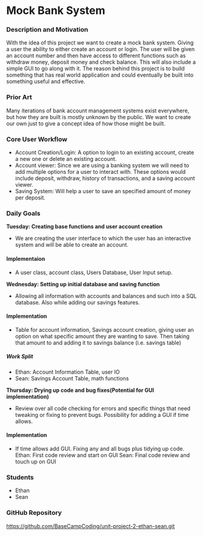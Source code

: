 # Mock Bank System

### Description and Motivation
With the idea of this project we want to create a mock bank system. Giving a user the ability to either create an account or login. The user will be given an account number and then have access to different functions such as withdraw money, deposit money and check balance. This will also include a simple GUI to go along with it. The reason behind this project is to build something that has real world application and could eventually be built into something useful and effective.

### Prior Art
Many iterations of bank account management systems exist everywhere, but how they are built is mostly unknown by the public. We want to create our own just to give a concept idea of how those might be built.

### Core User Workflow
- Account Creation/Login: A option to login to an existing account, create a new one or delete an existing account. 
- Account viewer: Since we are using a banking system we will need to add multiple options for a user to interact with. These options would include deposit, withdraw, history of transactions, and a saving account viewer.
- Saving System: Will help a user to save an specified amount of money per deposit.

### Daily Goals
**Tuesday: Creating base functions and user account creation**
- We are creating the user interface to which the user has an interactive system and will be able to create an account.
#### Implementaion
- A user class, account class, Users Database, User Input setup.

**Wednesday: Setting up initial database and saving function**
- Allowing all information with accounts and balances and such into a SQL database. Also while adding our savings features.
#### Implementation
- Table for account information, Savings account creation, giving user an option on what specific amount they are wanting to save. Then taking that amount to and adding it to savings balance (i.e. savings table)
##### Work Split
- Ethan: Account Information Table, user IO
- Sean: Savings Account Table, math functions

**Thursday: Drying up code and bug fixes(Potential for GUI implementation)**
- Review over all code checking for errors and specific things that need tweaking or fixing to prevent bugs. Possibility for adding a GUI if time allows.
#### Implementation
- If time allows add GUI. Fixing any and all bugs plus tidying up code.
Ethan: First code review and start on GUI
Sean: Final code review and touch up on GUI

### Students
- Ethan
- Sean

### GitHub Repository

https://github.com/BaseCampCoding/unit-project-2-ethan-sean.git
